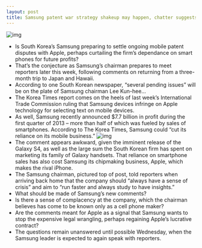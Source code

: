 ```yaml
---
layout: post
title: Samsung patent war strategy shakeup may happen, chatter suggests
---
```

![img](http://media.idownloadblog.com/wp-content/uploads/2012/12/Samsung-Electronics-Chairman-Lee-Kun-hee.jpg)
* Is South Korea’s Samsung preparing to settle ongoing mobile patent disputes with Apple, perhaps curtailing the firm’s dependance on smart phones for future profits?
* That’s the conjecture as Samsung’s chairman prepares to meet reporters later this week, following comments on returning from a three-month trip to Japan and Hawaii.
* According to one South Korean newspaper, “several pending issues” will be on the plate of Samsung chairman Lee Kun-hee…
* The Korea Times report comes on the heels of last week’s International Trade Commission ruling that Samsung devices infringe on Apple technology for selecting text on mobile devices.
* As well, Samsung recently announced $7.7 billion in profit during the first quarter of 2013 – more than half of which was fueled by sales of smartphones. According to The Korea Times, Samsung could “cut its reliance on its mobile business.”
![img](http://media.idownloadblog.com/wp-content/uploads/2013/04/Samsung-Experience-Shops-Best-Buy-001.jpg)
* The comment appears awkward, given the imminent release of the Galaxy S4, as well as the large sum the South Korean firm has spent on marketing its family of Galaxy handsets. That reliance on smartphone sales has also cost Samsung its chipmaking business, Apple, which makes the rival iPhone.
* The Samsung chairman, pictured top of post, told reporters when arriving back home that the company should “always have a sense of crisis” and aim to “run faster and always study to have insights.”
* What should be made of Samsung’s new comments?
* Is there a sense of complacency at the company, which the chairman believes has come to be known only as a cell phone maker?
* Are the comments meant for Apple as a signal that Samsung wants to stop the expensive legal wrangling, perhaps regaining Apple’s lucrative contract?
* The questions remain unanswered until possible Wednesday, when the Samsung leader is expected to again speak with reporters.

